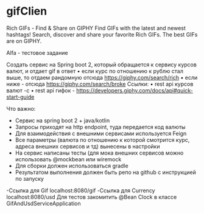 # gifClien
Rich GIFs - Find & Share on GIPHY
Find GIFs with the latest and newest hashtags! Search, discover and share your favorite Rich GIFs. The best GIFs are on GIPHY.

Alfa - тестовое задание

Создать сервис на Spring boot 2, который обращается к сервису курсов валют, и отдает gif в ответ
 • если курс по отношению к рублю стал выше, то отдаем рандомную отсюда https://giphy.com/search/rich
 • если ниже - отсюда https://giphy.com/search/broke
Ссылки:
 • rest api курсов валют -c
 • rest api гифок - https://developers.giphy.com/docs/api#quick-start-guide

Что важно:
- Сервис на spring boot 2 + java/kotlin
- Запросы приходят на http endpoint, туда передается код валюты
- Для взаимодействия с внешними сервисами используется Feign
- Все параметры (валюта по отношению к которой смотрится курс, адреса внешних сервисов и тд) вынесены в настройки
- На сервис написаны тесты (для мока внешних сервисов можно использовать @mockbean или wiremock
- Для сборки должен использоваться gradle
- Результатом выполнения должен быть репо на github с инструкцией по запуску

-Ссылка для Gif localhost:8080/gif
-Ссылка для Currency localhost:8080/usd
Для тестов закомитить @Bean Clock в классе GifAndUsdServiceApplication
